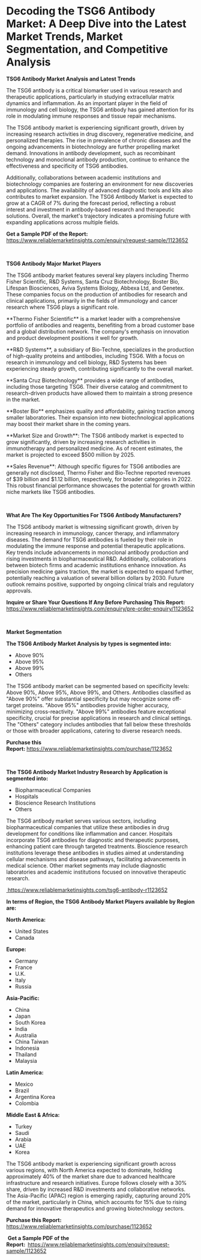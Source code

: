 <p><h1>Decoding the TSG6 Antibody Market: A Deep Dive into the Latest Market Trends, Market Segmentation, and Competitive Analysis</h1></p><p><strong>TSG6 Antibody Market Analysis and Latest Trends</strong></p>
<p><p>The TSG6 antibody is a critical biomarker used in various research and therapeutic applications, particularly in studying extracellular matrix dynamics and inflammation. As an important player in the field of immunology and cell biology, the TSG6 antibody has gained attention for its role in modulating immune responses and tissue repair mechanisms. </p><p>The TSG6 antibody market is experiencing significant growth, driven by increasing research activities in drug discovery, regenerative medicine, and personalized therapies. The rise in prevalence of chronic diseases and the ongoing advancements in biotechnology are further propelling market demand. Innovations in antibody development, such as recombinant technology and monoclonal antibody production, continue to enhance the effectiveness and specificity of TSG6 antibodies.</p><p>Additionally, collaborations between academic institutions and biotechnology companies are fostering an environment for new discoveries and applications. The availability of advanced diagnostic tools and kits also contributes to market expansion. The TSG6 Antibody Market is expected to grow at a CAGR of 7% during the forecast period, reflecting a robust interest and investment in antibody-based research and therapeutic solutions. Overall, the market's trajectory indicates a promising future with expanding applications across multiple fields.</p></p>
<p><strong>Get a Sample PDF of the Report:&nbsp;</strong> <a href="https://www.reliablemarketinsights.com/enquiry/request-sample/1123652?utm_campaign=3291&utm_medium=2&utm_source=Github&utm_content=ia&utm_term=13042025&utm_id=tsg6-antibody">https://www.reliablemarketinsights.com/enquiry/request-sample/1123652</a></p>
<p>&nbsp;</p>
<p><strong>TSG6 Antibody Major Market Players</strong></p>
<p><p>The TSG6 antibody market features several key players including Thermo Fisher Scientific, R&D Systems, Santa Cruz Biotechnology, Boster Bio, Lifespan Biosciences, Aviva Systems Biology, Abbexa Ltd, and Genetex. These companies focus on the production of antibodies for research and clinical applications, primarily in the fields of immunology and cancer research where TSG6 plays a significant role.</p><p>**Thermo Fisher Scientific** is a market leader with a comprehensive portfolio of antibodies and reagents, benefiting from a broad customer base and a global distribution network. The company's emphasis on innovation and product development positions it well for growth.</p><p>**R&D Systems**, a subsidiary of Bio-Techne, specializes in the production of high-quality proteins and antibodies, including TSG6. With a focus on research in immunology and cell biology, R&D Systems has been experiencing steady growth, contributing significantly to the overall market.</p><p>**Santa Cruz Biotechnology** provides a wide range of antibodies, including those targeting TSG6. Their diverse catalog and commitment to research-driven products have allowed them to maintain a strong presence in the market.</p><p>**Boster Bio** emphasizes quality and affordability, gaining traction among smaller laboratories. Their expansion into new biotechnological applications may boost their market share in the coming years.</p><p>**Market Size and Growth**: The TSG6 antibody market is expected to grow significantly, driven by increasing research activities in immunotherapy and personalized medicine. As of recent estimates, the market is projected to exceed $500 million by 2025.</p><p>**Sales Revenue**: Although specific figures for TSG6 antibodies are generally not disclosed, Thermo Fisher and Bio-Techne reported revenues of $39 billion and $1.12 billion, respectively, for broader categories in 2022. This robust financial performance showcases the potential for growth within niche markets like TSG6 antibodies.</p></p>
<p>&nbsp;</p>
<p><strong>What Are The Key Opportunities For TSG6 Antibody Manufacturers?</strong></p>
<p><p>The TSG6 antibody market is witnessing significant growth, driven by increasing research in immunology, cancer therapy, and inflammatory diseases. The demand for TSG6 antibodies is fueled by their role in modulating the immune response and potential therapeutic applications. Key trends include advancements in monoclonal antibody production and rising investments in biopharmaceutical R&D. Additionally, collaborations between biotech firms and academic institutions enhance innovation. As precision medicine gains traction, the market is expected to expand further, potentially reaching a valuation of several billion dollars by 2030. Future outlook remains positive, supported by ongoing clinical trials and regulatory approvals.</p></p>
<p><strong>Inquire or Share Your Questions If Any Before Purchasing This Report:</strong> <a href="https://www.reliablemarketinsights.com/enquiry/pre-order-enquiry/1123652?utm_campaign=3291&utm_medium=2&utm_source=Github&utm_content=ia&utm_term=13042025&utm_id=tsg6-antibody">https://www.reliablemarketinsights.com/enquiry/pre-order-enquiry/1123652</a></p>
<p>&nbsp;</p>
<p><strong>Market Segmentation</strong></p>
<p><strong>The TSG6 Antibody Market Analysis by types is segmented into:</strong></p>
<p><ul><li>Above 90%</li><li>Above 95%</li><li>Above 99%</li><li>Others</li></ul></p>
<p><p>The TSG6 antibody market can be segmented based on specificity levels: Above 90%, Above 95%, Above 99%, and Others. Antibodies classified as "Above 90%" offer substantial specificity but may recognize some off-target proteins. "Above 95%" antibodies provide higher accuracy, minimizing cross-reactivity. "Above 99%" antibodies feature exceptional specificity, crucial for precise applications in research and clinical settings. The "Others" category includes antibodies that fall below these thresholds or those with broader applications, catering to diverse research needs.</p></p>
<p><strong>Purchase this Report:&nbsp;</strong><a href="https://www.reliablemarketinsights.com/purchase/1123652?utm_campaign=3291&utm_medium=2&utm_source=Github&utm_content=ia&utm_term=13042025&utm_id=tsg6-antibody">https://www.reliablemarketinsights.com/purchase/1123652</a></p>
<p>&nbsp;</p>
<p><strong>The TSG6 Antibody Market Industry Research by Application is segmented into:</strong></p>
<p><ul><li>Biopharmaceutical Companies</li><li>Hospitals</li><li>Bioscience Research Institutions</li><li>Others</li></ul></p>
<p><p>The TSG6 antibody market serves various sectors, including biopharmaceutical companies that utilize these antibodies in drug development for conditions like inflammation and cancer. Hospitals incorporate TSG6 antibodies for diagnostic and therapeutic purposes, enhancing patient care through targeted treatments. Bioscience research institutions leverage these antibodies in studies aimed at understanding cellular mechanisms and disease pathways, facilitating advancements in medical science. Other market segments may include diagnostic laboratories and academic institutions focused on innovative therapeutic research.</p></p>
<p><a href="https://www.reliablemarketinsights.com/tsg6-antibody-r1123652?utm_campaign=3291&utm_medium=2&utm_source=Github&utm_content=ia&utm_term=13042025&utm_id=tsg6-antibody">&nbsp;https://www.reliablemarketinsights.com/tsg6-antibody-r1123652</a></p>
<p><strong>In terms of Region, the TSG6 Antibody Market Players available by Region are:</strong></p>
<p>
    <p> <strong> North America: </strong>
        <ul>
            <li>United States</li>
            <li>Canada</li>
        </ul>
        </p> 
    <p> <strong> Europe: </strong>
        <ul>
            <li>Germany</li>
            <li>France</li>
            <li>U.K.</li>
            <li>Italy</li>
            <li>Russia</li>
        </ul>
        </p> 
    <p> <strong> Asia-Pacific: </strong>
        <ul>
            <li>China</li>
            <li>Japan</li>
            <li>South Korea</li>
            <li>India</li>
            <li>Australia</li>
            <li>China Taiwan</li>
            <li>Indonesia</li>
            <li>Thailand</li>
            <li>Malaysia</li>
        </ul>
        </p> 
    <p> <strong> Latin America: </strong>
        <ul>
            <li>Mexico</li>
            <li>Brazil</li>
            <li>Argentina Korea</li>
            <li>Colombia</li>
        </ul>
        </p> 
    <p> <strong> Middle East & Africa: </strong>
        <ul>
            <li>Turkey</li>
            <li>Saudi</li>
            <li>Arabia</li>
            <li>UAE</li>
            <li>Korea</li>
        </ul>
    </p>
    </p>
<p><p>The TSG6 antibody market is experiencing significant growth across various regions, with North America expected to dominate, holding approximately 40% of the market share due to advanced healthcare infrastructure and research initiatives. Europe follows closely with a 30% share, driven by increased R&D investments and collaborative networks. The Asia-Pacific (APAC) region is emerging rapidly, capturing around 20% of the market, particularly in China, which accounts for 15% due to rising demand for innovative therapeutics and growing biotechnology sectors.</p></p>
<p><strong>Purchase this Report: </strong><a href="https://www.reliablemarketinsights.com/purchase/1123652?utm_campaign=3291&utm_medium=2&utm_source=Github&utm_content=ia&utm_term=13042025&utm_id=tsg6-antibody">https://www.reliablemarketinsights.com/purchase/1123652</a></p>
<p>&nbsp;<strong>Get a Sample PDF of the Report:&nbsp;&nbsp;</strong><a href="https://www.reliablemarketinsights.com/enquiry/request-sample/1123652?utm_campaign=3291&utm_medium=2&utm_source=Github&utm_content=ia&utm_term=13042025&utm_id=tsg6-antibody">https://www.reliablemarketinsights.com/enquiry/request-sample/1123652</a></p>
<p><strong></strong></p>
<p><p></p><p></p><p></p></p>